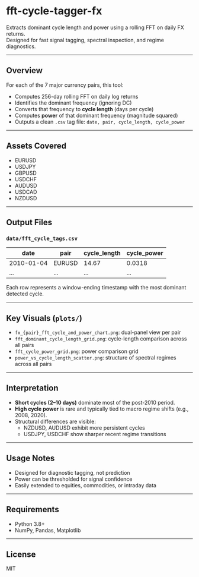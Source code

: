 # fft-cycle-tagger-fx

Extracts dominant cycle length and power using a rolling FFT on daily FX returns.  
Designed for fast signal tagging, spectral inspection, and regime diagnostics.

---

## Overview

For each of the 7 major currency pairs, this tool:

- Computes 256-day rolling FFT on daily log returns
- Identifies the dominant frequency (ignoring DC)
- Converts that frequency to **cycle length** (days per cycle)
- Computes **power** of that dominant frequency (magnitude squared)
- Outputs a clean `.csv` tag file: `date, pair, cycle_length, cycle_power`

---

## Assets Covered

- EURUSD  
- USDJPY  
- GBPUSD  
- USDCHF  
- AUDUSD  
- USDCAD  
- NZDUSD

---

## Output Files

### `data/fft_cycle_tags.csv`

| date       | pair    | cycle_length | cycle_power |
|------------|---------|---------------|--------------|
| 2010-01-04 | EURUSD | 14.67         | 0.0318       |
| ...        | ...     | ...           | ...          |

Each row represents a window-ending timestamp with the most dominant detected cycle.

---

## Key Visuals (`plots/`)

- `fx_{pair}_fft_cycle_and_power_chart.png`: dual-panel view per pair
- `fft_dominant_cycle_length_grid.png`: cycle-length comparison across all pairs
- `fft_cycle_power_grid.png`: power comparison grid
- `power_vs_cycle_length_scatter.png`: structure of spectral regimes across all pairs

---

## Interpretation

- **Short cycles (2–10 days)** dominate most of the post-2010 period.
- **High cycle power** is rare and typically tied to macro regime shifts (e.g., 2008, 2020).
- Structural differences are visible:
  - NZDUSD, AUDUSD exhibit more persistent cycles
  - USDJPY, USDCHF show sharper recent regime transitions

---

## Usage Notes

- Designed for diagnostic tagging, not prediction
- Power can be thresholded for signal confidence
- Easily extended to equities, commodities, or intraday data

---

## Requirements

- Python 3.8+
- NumPy, Pandas, Matplotlib

---

## License

MIT